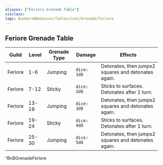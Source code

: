 ```yaml
---
aliases: ["Feriore Grenade Table"]
cssclass: 
tags: BunkersNBadasses/Tables/Loot/Grenade/Feriore
---
```

## Feriore Grenade Table

| Guild | Level | Grenade Type | Damage      | Effects                            |
| ----- | ----- | ------------ | ----------- | ---------------------------------- |
| Feriore | 1-6   | Jumping  | `dice: 1d8` | Detonates, then jumps2 squares and detonates again. |
| Feriore | 7-12  | Sticky       | `dice: 2d8` | Sticks to surfaces. Detonates after 1 turn. |
| Feriore | 13-18 | Jumping  | `dice: 3d8` | Detonates, then jumps2 squares and detonates again. |
| Feriore | 19-24 | Sticky       | `dice: 4d8` | Sticks to surfaces. Detonates after 1 turn.                                   |
| Feriore | 25-30 | Jumping  | `dice: 5d8` | Detonates, then jumps2 squares and detonates again. |
^BnBGrenadeFeriore
